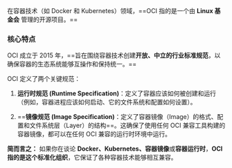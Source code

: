 在容器技术（如 Docker 和 Kubernetes）领域，==OCI 指的是一个由 **Linux 基金会** 管理的开源项目。==

### 核心特点

OCI 成立于 2015 年，==旨在围绕容器技术创建**开放、中立的行业标准规范**，以确保容器的生态系统能够互操作和保持统一。==

OCI 定义了两个关键规范：

1. **运行时规范 (Runtime Specification)**：定义了容器应该如何被创建和运行（例如，容器进程应该如何启动、它的文件系统和配置如何设置）。
    
2. ==**镜像规范 (Image Specification)**：定义了容器镜像（Image）的格式、配置和文件系统层（Layer）的结构==。这确保了使用任何 OCI 兼容工具构建的容器镜像，都可以在任何 OCI 兼容的运行时环境中运行。
    

**简而言之：** 如果你在谈论 **Docker、Kubernetes、容器镜像**或**容器运行时**，**OCI 指的是这个标准化组织**，它保证了各种容器技术能够相互兼容。